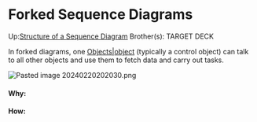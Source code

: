 # Forked Sequence Diagrams

Up:[Structure of a Sequence Diagram](structure_of_a_sequence_diagram)
Brother(s):
TARGET DECK

In forked diagrams, one [Objects|object](objects|object) (typically a control object) can talk to all other objects and use them to fetch data and carry out tasks.

![Pasted image 20240220202030.png](pasted_image_20240220202030.png)



































#### Why:
#### How:









